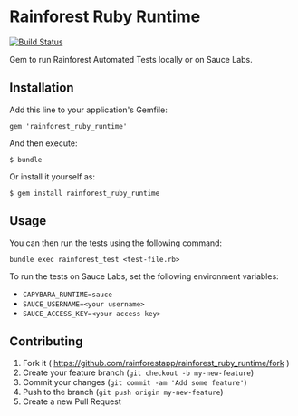 # Rainforest Ruby Runtime

[![Build Status](https://travis-ci.org/rainforestapp/rainforest_ruby_runtime.svg)](https://travis-ci.org/rainforestapp/rainforest_ruby_runtime)

Gem to run Rainforest Automated Tests locally or on Sauce Labs.

## Installation

Add this line to your application's Gemfile:

    gem 'rainforest_ruby_runtime'

And then execute:

    $ bundle

Or install it yourself as:

    $ gem install rainforest_ruby_runtime

## Usage

You can then run the tests using the following command:
```
bundle exec rainforest_test <test-file.rb>
```

To run the tests on Sauce Labs, set the following environment variables:

- `CAPYBARA_RUNTIME=sauce`
- `SAUCE_USERNAME=<your username>`
- `SAUCE_ACCESS_KEY=<your access key>`

## Contributing

1. Fork it ( https://github.com/rainforestapp/rainforest_ruby_runtime/fork )
2. Create your feature branch (`git checkout -b my-new-feature`)
3. Commit your changes (`git commit -am 'Add some feature'`)
4. Push to the branch (`git push origin my-new-feature`)
5. Create a new Pull Request
